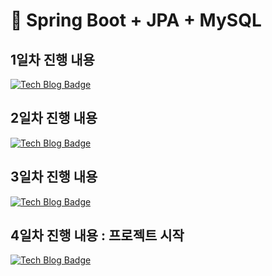 # 📘 Spring Boot + JPA + MySQL 

## 1일차 진행 내용 
[![Tech Blog Badge](https://img.shields.io/badge/-Tech%20blog-20C997?style=flat-square&logo=velog&logoColor=white&link=https://velog.io/@kjr04205/%EA%B3%B5%EB%B6%80-1%EC%9D%BC%EC%B0%A8-Spring-Boot-JPA-MySQL-%ED%99%98%EA%B2%BD%EC%84%B8%ED%8C%85)](https://velog.io/@kjr04205/%EA%B3%B5%EB%B6%80-1%EC%9D%BC%EC%B0%A8-Spring-Boot-JPA-MySQL-%ED%99%98%EA%B2%BD%EC%84%B8%ED%8C%85)

## 2일차 진행 내용 
[![Tech Blog Badge](https://img.shields.io/badge/-Tech%20blog-20C997?style=flat-square&logo=velog&logoColor=white&link=https://velog.io/@kjr04205/2%EC%9D%BC%EC%B0%A8-Spring-Boot-JPA%EB%A1%9C-REST-API-%EB%A7%8C%EB%93%A4%EA%B8%B0)](https://velog.io/@kjr04205/2%EC%9D%BC%EC%B0%A8-Spring-Boot-JPA%EB%A1%9C-REST-API-%EB%A7%8C%EB%93%A4%EA%B8%B0)

## 3일차 진행 내용 
[![Tech Blog Badge](https://img.shields.io/badge/-Tech%20blog-20C997?style=flat-square&logo=velog&logoColor=white&link=https://velog.io/@kjr04205/3%EC%9D%BC%EC%B0%A8-Spring-Boot-JPA-Swagger-%EC%A0%81%EC%9A%A9-%EB%B2%84%EC%A0%84-%EC%9D%B4%EC%8A%88%EA%B9%8C%EC%A7%80-%ED%95%B4%EA%B2%B0)](https://velog.io/@kjr04205/3%EC%9D%BC%EC%B0%A8-Spring-Boot-JPA-Swagger-%EC%A0%81%EC%9A%A9-%EB%B2%84%EC%A0%84-%EC%9D%B4%EC%8A%88%EA%B9%8C%EC%A7%80-%ED%95%B4%EA%B2%B0)

## 4일차 진행 내용 : 프로젝트 시작
[![Tech Blog Badge](https://img.shields.io/badge/-Tech%20blog-20C997?style=flat-square&logo=velog&logoColor=white&link=https://velog.io/@kjr04205/4%EC%9D%BC%EC%B0%A8-%ED%86%A0%EC%9D%B4%ED%94%84%EB%A1%9C%EC%A0%9D%ED%8A%B8-%EC%84%A4%EA%B3%84-%EB%B0%8F-API-%EA%B5%AC%EC%84%B1)](https://velog.io/@kjr04205/4%EC%9D%BC%EC%B0%A8-%ED%86%A0%EC%9D%B4%ED%94%84%EB%A1%9C%EC%A0%9D%ED%8A%B8-%EC%84%A4%EA%B3%84-%EB%B0%8F-API-%EA%B5%AC%EC%84%B1)